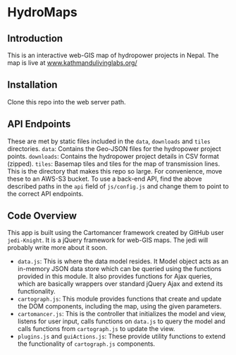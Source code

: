 # HydroMaps

## Introduction
This is an interactive web-GIS map of hydropower projects in Nepal.
The map is live at www.kathmandulivinglabs.org/

## Installation
Clone this repo into the web server path.

## API Endpoints
These are met by static files included in the `data`, `downloads` and  `tiles` directories.
`data`: Contains the Geo-JSON files for the hydropower project points.
`downloads`: Contains the hydropower project details in CSV format (zipped).
`tiles`: Basemap tiles and tiles for the map of transmission lines. This is the directory that makes this repo so large. For convenience, move these to an AWS-S3 bucket.
To use a back-end API, find the above described paths in the `api` field of `js/config.js` and change them to point to the correct API endpoints.

## Code Overview
This app is built using the Cartomancer framework created by GitHub user `jedi-Knight`. It is a jQuery framework for web-GIS maps. The jedi will probably write more about it soon.
- `data.js`: This is where the data model resides. It Model object acts as an in-memory JSON data store which can be queried using the functions provided in this module. It also provides functions for Ajax queries, which are basically wrappers over standard jQuery Ajax and extend its functionality.
- `cartograph.js`: This module provides functions that create and update the DOM components, including the map, using the given parameters.
- `cartomancer.js`: This is the controller that initializes the model and view, listens for user input, calls functions on `data.js` to query the model and calls functions from `cartograph.js` to update the view. 
- `plugins.js` and `guiActions.js`: These provide utility functions to extend the functionality of `cartograph.js` components.